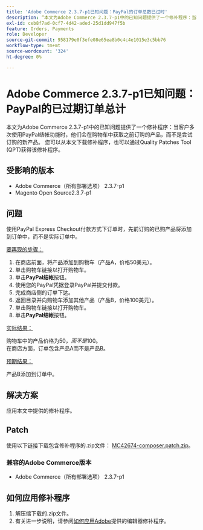 ```yaml
---
title: 'Adobe Commerce 2.3.7-p1已知问题：PayPal的订单总数已过时'
description: “本文为Adobe Commerce 2.3.7-p1中的已知问题提供了一个修补程序：当客户多次使用PayPal结帐功能时，他们会在购物车中获取之前订购的产品，而不是他们尝试订购的新产品。”
exl-id: ceb8f7ad-0cf7-4d42-aded-25d1dd947f5b
feature: Orders, Payments
role: Developer
source-git-commit: 958179e0f3efe08e65ea8b0c4c4e1015e3c5bb76
workflow-type: tm+mt
source-wordcount: '324'
ht-degree: 0%

---
```


# Adobe Commerce 2.3.7-p1已知问题：PayPal的已过期订单总计

本文为Adobe Commerce 2.3.7-p1中的已知问题提供了一个修补程序：当客户多次使用PayPal结帐功能时，他们会在购物车中获取之前订购的产品，而不是尝试订购的新产品。
您可以从本文下载修补程序，也可以通过Quality Patches Tool (QPT)获得该修补程序。

## 受影响的版本

* Adobe Commerce（所有部署选项） 2.3.7-p1
* Magento Open Source2.3.7-p1

## 问题

使用PayPal Express Checkout付款方式下订单时，先前订购的已购产品将添加到订单中，而不是实际订单中。

<u>要再现的步骤：</u>

1. 在商店前面，将产品添加到购物车（产品A，价格50美元）。
1. 单击购物车链接以打开购物车。
1. 单击&#x200B;**PayPal结帐**&#x200B;按钮。
1. 使用您的PayPal凭据登录PayPal并提交付款。
1. 完成商店侧的订单下达。
1. 返回目录并向购物车添加其他产品（产品B，价格100美元）。
1. 单击购物车链接以打开购物车。
1. 单击&#x200B;**PayPal结帐**&#x200B;按钮。

<u>实际结果：</u>

购物车中的产品价格为$50，而不是$100。<br/>
在商店方面，订单包含产品A而不是产品B。

<u>预期结果：</u>

产品B添加到订单中。

## 解决方案

应用本文中提供的修补程序。

## Patch

使用以下链接下载包含修补程序的.zip文件： [MC42674-composer.patch.zip](assets/MC42674-composer.patch.zip)。

### 兼容的Adobe Commerce版本

* Adobe Commerce（所有部署选项） 2.3.7-p1

## 如何应用修补程序

1. 解压缩下载的.zip文件。
1. 有关进一步说明，请参阅[如何应用Adobe](/help/how-to/general/how-to-apply-a-composer-patch-provided-by-magento.md)提供的编辑器修补程序。
